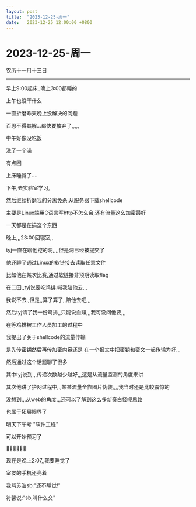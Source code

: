 ```yaml
---
layout: post
title:  "2023-12-25-周一"
date:   2023-12-25 12:00:00 +0800
---
```




# 2023-12-25-周一

农历十一月十三日

---

早上9:00起床,,晚上3:00都睡的



上午也没干什么

一直折磨昨天晚上没解决的问题

百思不得其解...都快要放弃了,,,,,



中午好像没吃饭

洗了一个澡

有点困

上床睡觉了....



下午,去实验室学习,

然后继续折磨我的分离免杀,从服务器下载shellcode

主要是Linux端用C语言写http不怎么会,还有流量这么加密最好

一天都是在搞这个东西



晚上,,,23:00回寝室,,

tyj一直在聊他挖的洞,,,,但是洞已经被提交了

他还聊了通过Linux的软链接去读取任意文件

比如他在某次比赛,通过软链接非预期读取flag



在二田,,tyj说要吃鸡排.喊我陪他去,,,

我说不去,,但是,,算了算了,,陪他去吧,,,

然后tyj请了我一份鸡排,,只能说血赚,,,我可没问他要,,,

在等鸡排被工作人员加工的过程中

我提出了关于shellcode的流量传输

是先传密钥然后再传加密内容还是 在一个报文中把密钥和密文一起传输为好...

然后通过这个话题聊了很多

其中tyj说到,,,传递次数越少越好,,,这是从流量监测的角度来讲

其次他讲了护网过程中,,,某某流量全靠图片伪装,,,,我当时还是比较震惊的

没想到,,,从web的角度,,,还可以了解到这么多新奇白怪呃思路

也属于拓展眼界了



明天下午考 "软件工程"

可以开始预习了

🤣🤣🤣🤣🤣🤣

现在是晚上2:07,,我要睡觉了

室友的手机还亮着

我骂苏浩sb:"还不睡觉!"

符馨说:"sb,叫什么交"

